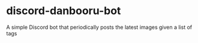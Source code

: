 # discord-danbooru-bot
A simple Discord bot that periodically posts the latest images given a list of tags
